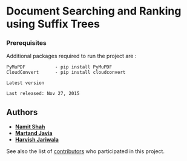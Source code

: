 # Document Searching and Ranking using Suffix Trees


### Prerequisites

Additional packages required to run the project are :

```
PyMuPDF           - pip install PyMuPDF
CloudConvert      - pip install cloudconvert

Latest version

Last released: Nov 27, 2015

```

## Authors

* [**Namit Shah**](https://github.com/NamitS27)
* [**Martand Javia**](https://github.com/MRJ35)
* [**Harvish Jariwala**](https://github.com/harvishj)

See also the list of [contributors](https://github.com/NamitS27/Image-Compression-DWT/graphs/contributors) who participated in this project.

